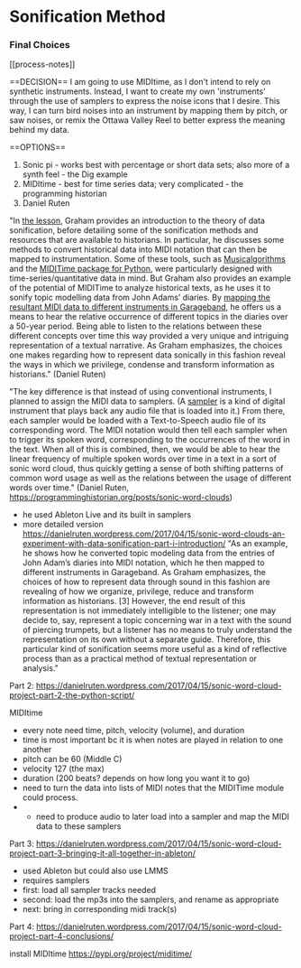 # Sonification Method
### Final Choices
[[process-notes]]

==DECISION==
I am going to use MIDItime, as I don't intend to rely on synthetic instruments. Instead, I want to create my own 'instruments' through the use of samplers to express the noise icons that I desire. This way, I can turn bird noises into an instrument by mapping them by pitch, or saw noises, or remix the Ottawa Valley Reel to better express the meaning behind my data.

==OPTIONS==
1. Sonic pi - works best with percentage or short data sets; also more of a synth feel - the Dig example
2. MIDItime - best for time series data; very complicated - the programming historian
3. Daniel Ruten

"In [the lesson](https://programminghistorian.org/lessons/sonification), Graham provides an introduction to the theory of data sonification, before detailing some of the sonification methods and resources that are available to historians. In particular, he discusses some methods to convert historical data into MIDI notation that can then be mapped to instrumentation. Some of these tools, such as [Musicalgorithms](http://www.musicalgorithms.org/3.2/) and the [MIDITime package for Python](https://pypi.python.org/pypi/miditime), were particularly designed with time-series/quantitative data in mind. But Graham also provides an example of the potential of MIDITime to analyze historical texts, as he uses it to sonify topic modelling data from John Adams’ diaries. By [mapping the resultant MIDI data to different instruments in Garageband](https://www.youtube.com/watch?v=ikqRXtI3JeA&feature=youtu.be), he offers us a means to hear the relative occurrence of different topics in the diaries over a 50-year period. Being able to listen to the relations between these different concepts over time this way provided a very unique and intriguing representation of a textual narrative. As Graham emphasizes, the choices one makes regarding how to represent data sonically in this fashion reveal the ways in which we privilege, condense and transform information as historians." (Daniel Ruten)

"The key difference is that instead of using conventional instruments, I planned to assign the MIDI data to samplers. (A [sampler](https://goo.gl/1nfuuo) is a kind of digital instrument that plays back any audio file that is loaded into it.) From there, each sampler would be loaded with a Text-to-Speech audio file of its corresponding word. The MIDI notation would then tell each sampler when to trigger its spoken word, corresponding to the occurrences of the word in the text. When all of this is combined, then, we would be able to hear the linear frequency of multiple spoken words over time in a text in a sort of sonic word cloud, thus quickly getting a sense of both shifting patterns of common word usage as well as the relations between the usage of different words over time." (Daniel Ruten, https://programminghistorian.org/posts/sonic-word-clouds)
- he used Ableton Live and its built in samplers
- more detailed version https://danielruten.wordpress.com/2017/04/15/sonic-word-clouds-an-experiment-with-data-sonification-part-i-introduction/
"As an example, he shows how he converted topic modeling data from the entries of John Adam’s diaries into MIDI notation, which he then mapped to different instruments in Garageband. As Graham emphasizes, the choices of how to represent data through sound in this fashion are revealing of how we organize, privilege, reduce and transform information as historians. [3] However, the end result of this representation is not immediately intelligible to the listener; one may decide to, say, represent a topic concerning war in a text with the sound of piercing trumpets, but a listener has no means to truly understand the representation on its own without a separate guide. Therefore, this particular kind of sonification seems more useful as a kind of reflective process than as a practical method of textual representation or analysis."

Part 2: https://danielruten.wordpress.com/2017/04/15/sonic-word-cloud-project-part-2-the-python-script/

MIDItime
- every note need time, pitch, velocity (volume), and duration
- time is most important bc it is when notes are played in relation to one another
- pitch can be 60 (Middle C)
- velocity 127 (the max)
- duration (200 beats? depends on how long you want it to go)
- need to turn the data into lists of MIDI notes that the MIDITime module could process.
- - need to produce audio to later load into a sampler and map the MIDI data to these samplers

Part 3: https://danielruten.wordpress.com/2017/04/15/sonic-word-cloud-project-part-3-bringing-it-all-together-in-ableton/
- used Ableton but could also use LMMS
- requires samplers
- first: load all sampler tracks needed
- second: load the mp3s into the samplers, and rename as appropriate
- next: bring in corresponding midi track(s)


Part 4: https://danielruten.wordpress.com/2017/04/15/sonic-word-cloud-project-part-4-conclusions/

install MIDItime
https://pypi.org/project/miditime/